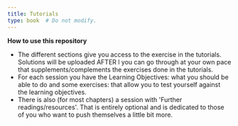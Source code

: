 ```yaml
---
title: Tutorials
type: book  # Do not modify.
---
```

**How to use this repository**
* The different sections give you access to the exercise in the tutorials. Solutions will be uploaded AFTER l you can go through at your own pace that supplements/complements the exercises done in the tutorials.
* For each session you have the Learning Objectives: what you should be able to do and some exercises: that allow you to test yourself against the learning objectives.
* There is also (for most chapters) a session with 'Further readings/resources'. That is entirely optional and is dedicated to those of you who want to push themselves a little bit more. 
